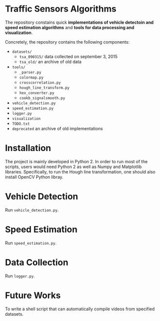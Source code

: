 # Traffic Sensors Algorithms

The repository constains quick **implementations of vehicle detectoin and speed estimation algorithms** and **tools for data processing and visualization**. 

Concretely, the repository contains the following components:

- `datasets/`
    - `tsa_090315/` data collected on september 3, 2015
    - `tsa_old/` an archive of old data
- `tools/`
    - `_parser.py`
    - `colormap.py`
    - `crosscorrelation.py`
    - `hough_line_transform.py`
    - `hex_converter.py`
    - `cookb_signalsmooth.py`
- `vehicle_detection.py`
- `speed_estimation.py`
- `logger.py`
- `visualization`
- `TODO.txt`
- `deprecated` an archive of old implementations

# Installation

The project is mainly developed in Python 2. In order to run most of the scripts, users would need Python 2 as well as Numpy and Matplotlib libraries. Specifically, to run the Hough line transformation, one should also install OpenCV Python libray.

# Vehicle Detection

Run `vehicle_detection.py`.

# Speed Estimation

Run `speed_estimation.py`.

# Data Collection

Run `logger.py`.

# Future Works

To write a shell script that can automatically compile videos from specified datasets.
